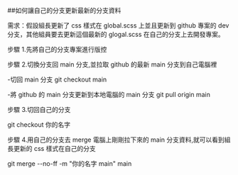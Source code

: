 ##如何讓自己的分支更新最新的分支資料

需求：假設組長更新了 css 樣式在 global.scss 上並且更新到 github 專案的 dev 分支，其他組員要去更新這個最新的 glogal.scss 在自己的分支上去開發專案。

步驟 1.先將自己的分支專案進行版控

步驟 2.切換分支回 main 分支,並拉取 github 的最新 main 分支到自己電腦裡

-切回 main 分支
git checkout main

-將 github 的 main 分支更新到本地電腦的 main 分支
git pull origin main

步驟 3.切回自己的分支

git checkout 你的名字

步驟 4.用自己的分支去 merge 電腦上剛剛拉下來的 main 分支資料,就可以看到組長更新的 css 樣式在自己的分支

git merge --no-ff -m "你的名字 main" main
